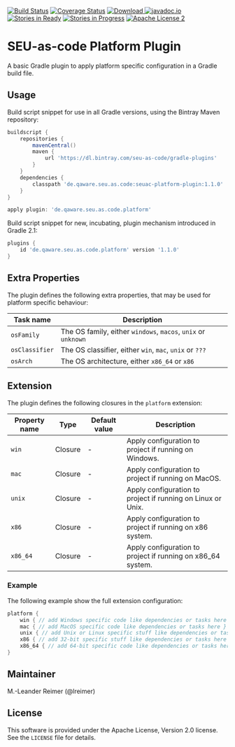 [![Build Status](https://travis-ci.org/seu-as-code/seu-as-code.plugins.svg?branch=master)](https://travis-ci.org/seu-as-code/seu-as-code.plugins)
[![Coverage Status](https://coveralls.io/repos/seu-as-code/seu-as-code.plugins/badge.svg?branch=master&service=github&ts=1)](https://coveralls.io/github/seu-as-code/seu-as-code.plugins?branch=master)
[![Download](https://api.bintray.com/packages/seu-as-code/gradle-plugins/seuac-platform-plugin/images/download.svg) ](https://bintray.com/seu-as-code/gradle-plugins/seuac-platform-plugin/_latestVersion)
[![javadoc.io](https://javadocio-badges.herokuapp.com/de.qaware.seu.as.code/seuac-platform-plugin/badge.svg)](https://javadocio-badges.herokuapp.com/de.qaware.seu.as.code/seuac-platform-plugin)
[![Stories in Ready](https://badge.waffle.io/seu-as-code/seu-as-code.plugins.png?label=ready&title=Ready)](https://waffle.io/seu-as-code/seu-as-code.plugins)
[![Stories in Progress](https://badge.waffle.io/seu-as-code/seu-as-code.plugins.png?label=in%20progress&title=In%20Progress)](https://waffle.io/seu-as-code/seu-as-code.plugins)
[![Apache License 2](http://img.shields.io/badge/license-ASF2-blue.svg)](https://github.com/seu-as-code/seu-as-code.plugins/blob/master/LICENSE)

# SEU-as-code Platform Plugin

A basic Gradle plugin to apply platform specific configuration in a Gradle build file.

## Usage

Build script snippet for use in all Gradle versions, using the Bintray Maven repository:
```groovy
buildscript {
    repositories {
        mavenCentral()
        maven {
            url 'https://dl.bintray.com/seu-as-code/gradle-plugins'
        }
    }
    dependencies {
        classpath 'de.qaware.seu.as.code:seuac-platform-plugin:1.1.0'
    }
}

apply plugin: 'de.qaware.seu.as.code.platform'
```

Build script snippet for new, incubating, plugin mechanism introduced in Gradle 2.1:
```groovy
plugins {
    id 'de.qaware.seu.as.code.platform' version '1.1.0'
}
```

## Extra Properties

The plugin defines the following extra properties, that may be used for platform specific behaviour:

Task name | Description
--- | ---
`osFamily`| The OS family, either `windows`, `macos`, `unix` or `unknown`
`osClassifier` | The OS classifier, either `win`, `mac`, `unix` or `???`
`osArch` | The OS architecture, either `x86_64` or `x86`

## Extension

The plugin defines the following closures in the `platform` extension:

Property name | Type | Default value | Description
--- | --- | --- | ---
`win` | Closure | - | Apply configuration to project if running on Windows.
`mac` | Closure | - | Apply configuration to project if running on MacOS.
`unix` | Closure | - | Apply configuration to project if running on Linux or Unix.
`x86` | Closure | - | Apply configuration to project if running on x86 system.
`x86_64` | Closure | - | Apply configuration to project if running on x86_64 system.

### Example

The following example show the full extension configuration:
```groovy
platform {
    win { // add Windows specific code like dependencies or tasks here }
    mac { // add MacOS specific code like dependencies or tasks here }
    unix { // add Unix or Linux specific stuff like dependencies or tasks here }
    x86 { // add 32-bit specific stuff like dependencies or tasks here }
    x86_64 { // add 64-bit specific code like dependencies or tasks here }
}
```

## Maintainer

M.-Leander Reimer (@lreimer)

## License

This software is provided under the Apache License, Version 2.0 license. See the `LICENSE` file for details.
